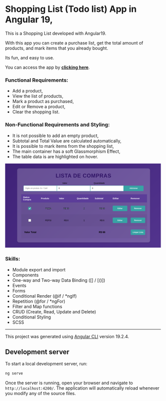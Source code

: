 # Shopping List (Todo list) App in Angular 19,

This is a Shopping List developed with Angular19.

With this app you can create a purchase list, get the total amount of products, and mark items that you already bought.

Its fun, and easy to use.

You can access the app by <a href="https://shopping-list-eight-gamma.vercel.app/"><strong>clicking here</strong></a>.

### Functional Requirements:
- Add a product,
- View the list of products,
- Mark a product as purchased,
- Edit or Remove a product,
- Clear the shopping list.

### Non-Functional Requirements and Styling:
- It is not possible to add an empty product,
- Subtotal and Total Value are calculated automatically,
- It is possible to mark items from the shopping list,
- The main container has a soft Glassmorphism Effect,
- The table data is are highlighted on hover.

![screenshot](public/screenshot.png)

### Skills:
- Module export and import
- Components
- One-way and Two-way Data Binding ([] / [()])
- Events
- Forms
- Conditional Render (@if / *ngIf)
- Repetition (@for / *ngFor)
- Filter and Map functions
- CRUD (Create, Read, Update and Delete)
- Conditional Styling
- SCSS

---

This project was generated using [Angular CLI](https://github.com/angular/angular-cli) version 19.2.4.

## Development server

To start a local development server, run:

```bash
ng serve
```

Once the server is running, open your browser and navigate to `http://localhost:4200/`. The application will automatically reload whenever you modify any of the source files.
